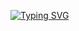 
[![Typing SVG](https://readme-typing-svg.demolab.com?font=Chewy&size=29&pause=1000&color=0CF7F4&center=true&vCenter=true&width=435&lines=Object+Oriented+Programming+in+JAVA;TUTORIALS+ANSWERS)](https://git.io/typing-svg)
